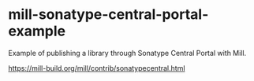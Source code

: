 # mill-sonatype-central-portal-example

Example of publishing a library through Sonatype Central Portal with Mill.

https://mill-build.org/mill/contrib/sonatypecentral.html



